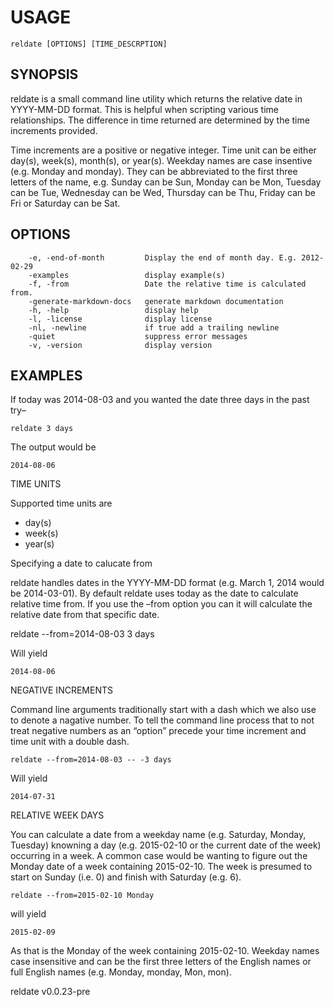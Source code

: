 
# USAGE

	reldate [OPTIONS] [TIME_DESCRPTION]

## SYNOPSIS


reldate is a small command line utility which returns the relative date in
YYYY-MM-DD format. This is helpful when scripting various time
relationships. The difference in time returned are determined by
the time increments provided.

Time increments are a positive or negative integer. Time unit can be
either day(s), week(s), month(s), or year(s). Weekday names are
case insentive (e.g. Monday and monday). They can be abbreviated
to the first three letters of the name, e.g. Sunday can be Sun, Monday
can be Mon, Tuesday can be Tue, Wednesday can be Wed, Thursday can
be Thu, Friday can be Fri or Saturday can be Sat.


## OPTIONS

```
    -e, -end-of-month         Display the end of month day. E.g. 2012-02-29
    -examples                 display example(s)
    -f, -from                 Date the relative time is calculated from.
    -generate-markdown-docs   generate markdown documentation
    -h, -help                 display help
    -l, -license              display license
    -nl, -newline             if true add a trailing newline
    -quiet                    suppress error messages
    -v, -version              display version
```


## EXAMPLES


If today was 2014-08-03 and you wanted the date three days in the past try–

    reldate 3 days

The output would be

    2014-08-06

TIME UNITS

Supported time units are

+ day(s)
+ week(s)
+ year(s)

Specifying a date to calucate from

reldate handles dates in the YYYY-MM-DD format (e.g. March 1, 2014 would be
2014-03-01). By default reldate uses today as the date to calculate relative
time from. If you use the –from option you can it will calculate the
relative date from that specific date.

   reldate --from=2014-08-03 3 days

Will yield

    2014-08-06

NEGATIVE INCREMENTS

Command line arguments traditionally start with a dash which we also use to
denote a nagative number. To tell the command line process that to not treat
negative numbers as an “option” precede your time increment and time unit
with a double dash.

    reldate --from=2014-08-03 -- -3 days

Will yield

    2014-07-31

RELATIVE WEEK DAYS

You can calculate a date from a weekday name (e.g. Saturday, Monday, Tuesday)
knowning a day (e.g. 2015-02-10 or the current date of the week) occurring in
a week. A common case would be wanting to figure out the Monday date of a week
containing 2015-02-10. The week is presumed to start on Sunday (i.e. 0) and
finish with Saturday (e.g. 6).

    reldate --from=2015-02-10 Monday

will yield

    2015-02-09

As that is the Monday of the week containing 2015-02-10. Weekday names case
insensitive and can be the first three letters of the English names or full
English names (e.g. Monday, monday, Mon, mon).


reldate v0.0.23-pre
